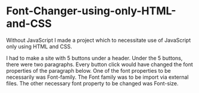 # Font-Changer-using-only-HTML-and-CSS
Without JavaScript I made a project which to necessitate use of JavaScript only using HTML and CSS.

I had to make a site with 5 buttons under a header.
Under the 5 buttons, there were two paragraphs.
Every button click would have changed the font properties of the paragraph below.
One of the font properties to be necessarily was Font-family.
The Font family was to be import via external files.
The other necessary font property to be changed was Font-size.
